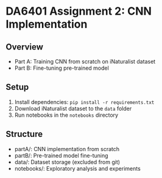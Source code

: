 
# DA6401 Assignment 2: CNN Implementation

## Overview
- Part A: Training CNN from scratch on iNaturalist dataset
- Part B: Fine-tuning pre-trained model

## Setup
1. Install dependencies: `pip install -r requirements.txt`
2. Download iNaturalist dataset to the `data` folder
3. Run notebooks in the `notebooks` directory

## Structure
- partA/: CNN implementation from scratch
- partB/: Pre-trained model fine-tuning
- data/: Dataset storage (excluded from git)
- notebooks/: Exploratory analysis and experiments
